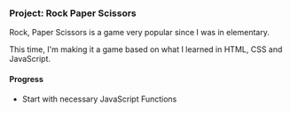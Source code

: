 ### Project: Rock Paper Scissors

Rock, Paper Scissors is a game very popular since I was in elementary.

This time, I'm making it a game based on what I learned in HTML, CSS and JavaScript.

#### Progress

- Start with necessary JavaScript Functions
